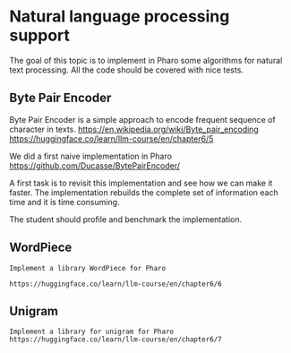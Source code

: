 # Natural language processing support

The goal of this topic is to implement in Pharo some algorithms for natural text processing.
All the code should be covered with nice tests.

## Byte Pair Encoder

Byte Pair Encoder is a simple approach to encode frequent sequence
of character in texts.
	https://en.wikipedia.org/wiki/Byte_pair_encoding
	https://huggingface.co/learn/llm-course/en/chapter6/5

We did a first naive implementation in Pharo
	https://github.com/Ducasse/BytePairEncoder/

A first task is to revisit this implementation and see how we can make it faster. 
The implementation rebuilds the complete set of information each time and it
is time consuming.

The student should profile and benchmark the implementation.

## WordPiece
	Implement a library WordPiece for Pharo
	
	https://huggingface.co/learn/llm-course/en/chapter6/6

## Unigram
	Implement a library for unigram for Pharo
	https://huggingface.co/learn/llm-course/en/chapter6/7
